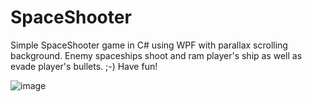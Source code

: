 # SpaceShooter

Simple SpaceShooter game in C# using WPF with parallax scrolling background. 
Enemy spaceships shoot and ram player's ship as well as evade player's bullets. ;-)
Have fun!

![image](https://user-images.githubusercontent.com/103057715/174070189-70fbfe33-0f78-44b1-807a-7645b53abd34.png)
